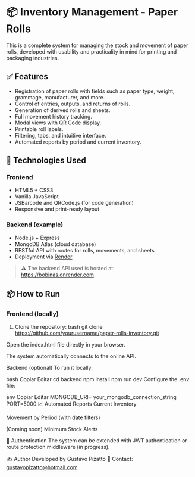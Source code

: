  # 📦 Inventory Management - Paper Rolls

This is a complete system for managing the stock and movement of paper rolls, developed with usability and practicality in mind for printing and packaging industries.

## ✅ Features

- Registration of paper rolls with fields such as paper type, weight, grammage, manufacturer, and more.
- Control of entries, outputs, and returns of rolls.
- Generation of derived rolls and sheets.
- Full movement history tracking.
- Modal views with QR Code display.
- Printable roll labels.
- Filtering, tabs, and intuitive interface.
- Automated reports by period and current inventory.

## 🧠 Technologies Used

### Frontend
- HTML5 + CSS3
- Vanilla JavaScript
- JSBarcode and QRCode.js (for code generation)
- Responsive and print-ready layout

### Backend (example)
- Node.js + Express
- MongoDB Atlas (cloud database)
- RESTful API with routes for rolls, movements, and sheets
- Deployment via [Render](https://render.com)

> ⚠️ The backend API used is hosted at:  
> https://bobinas.onrender.com
## 📦 How to Run

### Frontend (locally)

1. Clone the repository:
bash
git clone https://github.com/yourusername/paper-rolls-inventory.git

Open the index.html file directly in your browser.

The system automatically connects to the online API.

Backend (optional)
To run it locally:

bash
Copiar
Editar
cd backend
npm install
npm run dev
Configure the .env file:

env
Copiar
Editar
MONGODB_URI= your_mongodb_connection_string
PORT=5000
📈 Automated Reports
Current Inventory

Movement by Period (with date filters)

(Coming soon) Minimum Stock Alerts

🔐 Authentication
The system can be extended with JWT authentication or route protection middleware (in progress).

✍️ Author
Developed by Gustavo Pizatto
📧 Contact: gustavopizatto@hotmail.com
